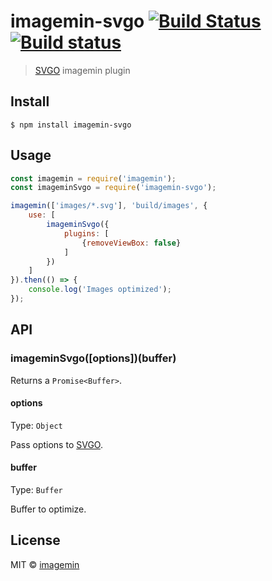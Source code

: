 # imagemin-svgo [![Build Status](https://travis-ci.org/imagemin/imagemin-svgo.svg?branch=master)](https://travis-ci.org/imagemin/imagemin-svgo) [![Build status](https://ci.appveyor.com/api/projects/status/esa7m3u8bcol1mtr/branch/master?svg=true)](https://ci.appveyor.com/project/ShinnosukeWatanabe/imagemin-svgo/branch/master)

> [SVGO](https://github.com/svg/svgo) imagemin plugin


## Install

```
$ npm install imagemin-svgo
```


## Usage

```js
const imagemin = require('imagemin');
const imageminSvgo = require('imagemin-svgo');

imagemin(['images/*.svg'], 'build/images', {
	use: [
		imageminSvgo({
			plugins: [
				{removeViewBox: false}
			]
		})
	]
}).then(() => {
	console.log('Images optimized');
});
```


## API

### imageminSvgo([options])(buffer)

Returns a `Promise<Buffer>`.

#### options

Type: `Object`

Pass options to [SVGO](https://github.com/svg/svgo#what-it-can-do).

#### buffer

Type: `Buffer`

Buffer to optimize.


## License

MIT © [imagemin](https://github.com/imagemin)
